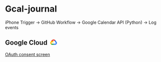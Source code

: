 # Gcal-journal

iPhone Trigger → GitHub Workflow → Google Calendar API (Python) → Log events  

## Google Cloud <img src="https://github.com/Foxworth22/Gcal-journal/blob/main/Google-Cloud-Emblem.png" width="32" height="18" />

[OAuth consent screen](https://console.cloud.google.com/apis/credentials/consent/edit;newAppInternalUser=false?project=gcal-journal)
